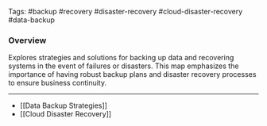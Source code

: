 Tags: #backup #recovery #disaster-recovery #cloud-disaster-recovery #data-backup

### Overview

Explores strategies and solutions for backing up data and recovering systems in the event of failures or disasters. This map emphasizes the importance of having robust backup plans and disaster recovery processes to ensure business continuity.

---
- [[Data Backup Strategies]]
- [[Cloud Disaster Recovery]]